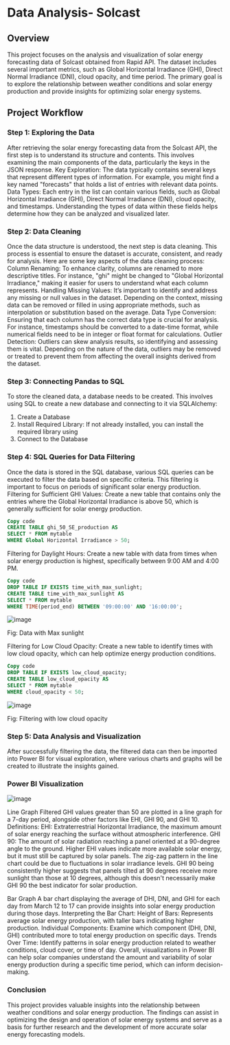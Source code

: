 # Data Analysis- Solcast
## Overview
This project focuses on the analysis and visualization of solar energy forecasting data of Solcast obtained from Rapid API. The dataset includes several important metrics, such as Global Horizontal Irradiance (GHI), Direct Normal Irradiance (DNI), cloud opacity, and time period. The primary goal is to explore the relationship between weather conditions and solar energy production and provide insights for optimizing solar energy systems.

## Project Workflow
### Step 1: Exploring the Data
After retrieving the solar energy forecasting data from the Solcast API, the first step is to understand its structure and contents. This involves examining the main components of the data, particularly the keys in the JSON response.
Key Exploration: The data typically contains several keys that represent different types of information. For example, you might find a key named "forecasts" that holds a list of entries with relevant data points.
Data Types: Each entry in the list can contain various fields, such as Global Horizontal Irradiance (GHI), Direct Normal Irradiance (DNI), cloud opacity, and timestamps. Understanding the types of data within these fields helps determine how they can be analyzed and visualized later.

### Step 2: Data Cleaning
Once the data structure is understood, the next step is data cleaning. This process is essential to ensure the dataset is accurate, consistent, and ready for analysis. Here are some key aspects of the data cleaning process:
Column Renaming: To enhance clarity, columns are renamed to more descriptive titles. For instance, "ghi" might be changed to "Global Horizontal Irradiance," making it easier for users to understand what each column represents.
Handling Missing Values: It’s important to identify and address any missing or null values in the dataset. Depending on the context, missing data can be removed or filled in using appropriate methods, such as interpolation or substitution based on the average.
Data Type Conversion: Ensuring that each column has the correct data type is crucial for analysis. For instance, timestamps should be converted to a date-time format, while numerical fields need to be in integer or float format for calculations.
Outlier Detection: Outliers can skew analysis results, so identifying and assessing them is vital. Depending on the nature of the data, outliers may be removed or treated to prevent them from affecting the overall insights derived from the dataset.

### Step 3: Connecting Pandas to SQL
To store the cleaned data, a database needs to be created. This involves using SQL to create a new database and connecting to it via SQLAlchemy:
  1. Create a Database
  2. Install Required Library: If not already installed, you can install the required library using
  3. Connect to the Database

### Step 4: SQL Queries for Data Filtering
Once the data is stored in the SQL database, various SQL queries can be executed to filter the data based on specific criteria. This filtering is important to focus on periods of significant solar energy production.
Filtering for Sufficient GHI Values: Create a new table that contains only the entries where the Global Horizontal Irradiance is above 50, which is generally sufficient for solar energy production.

```sql
Copy code
CREATE TABLE ghi_50_SE_production AS 
SELECT * FROM mytable 
WHERE Global Horizontal Irradiance > 50;
```

Filtering for Daylight Hours: Create a new table with data from times when solar energy production is highest, specifically between 9:00 AM and 4:00 PM.
```sql
Copy code
DROP TABLE IF EXISTS time_with_max_sunlight; 
CREATE TABLE time_with_max_sunlight AS 
SELECT * FROM mytable 
WHERE TIME(period_end) BETWEEN '09:00:00' AND '16:00:00';
```
![image](https://github.com/user-attachments/assets/c0712fa2-0d87-4b87-b639-6d933c0291ea)

Fig: Data with Max sunlight

Filtering for Low Cloud Opacity: Create a new table to identify times with low cloud opacity, which can help optimize energy production conditions.

```sql
Copy code
DROP TABLE IF EXISTS low_cloud_opacity; 
CREATE TABLE low_cloud_opacity AS 
SELECT * FROM mytable 
WHERE cloud_opacity < 50;
```
![image](https://github.com/user-attachments/assets/6bcaa878-7c7e-4d0c-8142-ad48d0781122)

Fig: Filtering with low cloud opacity

### Step 5: Data Analysis and Visualization
After successfully filtering the data, the filtered data can then be imported into Power BI for visual exploration, where various charts and graphs will be created to illustrate the insights gained.

### Power BI Visualization

![image](https://github.com/user-attachments/assets/30483e06-84e1-4f5f-9f3e-94a1012038af)

Line Graph
Filtered GHI values greater than 50 are plotted in a line graph for a 7-day period, alongside other factors like EHI, GHI 90, and GHI 10.
Definitions:
EHI: Extraterrestrial Horizontal Irradiance, the maximum amount of solar energy reaching the surface without atmospheric interference.
GHI 90: The amount of solar radiation reaching a panel oriented at a 90-degree angle to the ground.
Higher EHI values indicate more available solar energy, but it must still be captured by solar panels. The zig-zag pattern in the line chart could be due to fluctuations in solar irradiance levels. GHI 90 being consistently higher suggests that panels tilted at 90 degrees receive more sunlight than those at 10 degrees, although this doesn't necessarily make GHI 90 the best indicator for solar production.

Bar Graph
A bar chart displaying the average of DHI, DNI, and GHI for each day from March 12 to 17 can provide insights into solar energy production during those days.
Interpreting the Bar Chart:
Height of Bars: Represents average solar energy production, with taller bars indicating higher production.
Individual Components: Examine which component (DHI, DNI, GHI) contributed more to total energy production on specific days.
Trends Over Time: Identify patterns in solar energy production related to weather conditions, cloud cover, or time of day.
Overall, visualizations in Power BI can help solar companies understand the amount and variability of solar energy production during a specific time period, which can inform decision-making.

### Conclusion
This project provides valuable insights into the relationship between weather conditions and solar energy production. The findings can assist in optimizing the design and operation of solar energy systems and serve as a basis for further research and the development of more accurate solar energy forecasting models.



